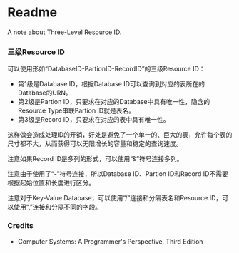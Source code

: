 # Readme
A note about Three-Level Resource ID.

### 三级Resource ID

可以使用形如“DatabaseID-PartionID-RecordID”的三级Resource ID：
- 第1级是Database ID，根据Database ID可以查询到对应的表所在的Database的URN。
- 第2级是Partion ID，只要求在对应的Database中具有唯一性，隐含的Resource Type串联Partion ID就是表名。
- 第3级是Record ID，只要求在对应的表中具有唯一性。

这样做会造成处理ID的开销，好处是避免了一个单一的、巨大的表，允许每个表的尺寸都不大，从而获得可以无限增长的容量和稳定的查询速度。

注意如果Record ID是多列的形式，可以使用“&”符号连接多列。

注意由于使用了“-”符号连接，所以Database ID、Partion ID和Record ID不需要根据起始位置和长度进行区分。

注意对于Key-Value Database，可以使用“/”连接和分隔表名和Resource ID，可以使用“,”连接和分隔不同的字段。

### Credits
- Computer Systems: A Programmer's Perspective, Third Edition
